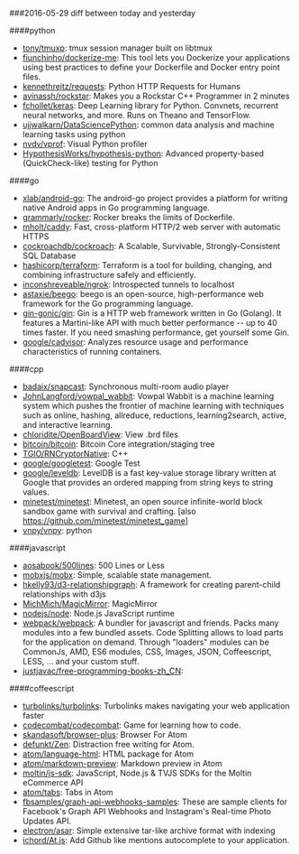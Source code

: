 ###2016-05-29
diff between today and yesterday

####python
* [tony/tmuxp](https://github.com/tony/tmuxp):  tmux session manager built on libtmux
* [fiunchinho/dockerize-me](https://github.com/fiunchinho/dockerize-me): This tool lets you Dockerize your applications using best practices to define your Dockerfile and Docker entry point files.
* [kennethreitz/requests](https://github.com/kennethreitz/requests): Python HTTP Requests for Humans
* [avinassh/rockstar](https://github.com/avinassh/rockstar): Makes you a Rockstar C++ Programmer in 2 minutes
* [fchollet/keras](https://github.com/fchollet/keras): Deep Learning library for Python. Convnets, recurrent neural networks, and more. Runs on Theano and TensorFlow.
* [ujjwalkarn/DataSciencePython](https://github.com/ujjwalkarn/DataSciencePython): common data analysis and machine learning tasks using python
* [nvdv/vprof](https://github.com/nvdv/vprof): Visual Python profiler
* [HypothesisWorks/hypothesis-python](https://github.com/HypothesisWorks/hypothesis-python): Advanced property-based (QuickCheck-like) testing for Python

####go
* [xlab/android-go](https://github.com/xlab/android-go): The android-go project provides a platform for writing native Android apps in Go programming language.
* [grammarly/rocker](https://github.com/grammarly/rocker): Rocker breaks the limits of Dockerfile.
* [mholt/caddy](https://github.com/mholt/caddy): Fast, cross-platform HTTP/2 web server with automatic HTTPS
* [cockroachdb/cockroach](https://github.com/cockroachdb/cockroach): A Scalable, Survivable, Strongly-Consistent SQL Database
* [hashicorp/terraform](https://github.com/hashicorp/terraform): Terraform is a tool for building, changing, and combining infrastructure safely and efficiently.
* [inconshreveable/ngrok](https://github.com/inconshreveable/ngrok): Introspected tunnels to localhost
* [astaxie/beego](https://github.com/astaxie/beego): beego is an open-source, high-performance web framework for the Go programming language.
* [gin-gonic/gin](https://github.com/gin-gonic/gin): Gin is a HTTP web framework written in Go (Golang). It features a Martini-like API with much better performance -- up to 40 times faster. If you need smashing performance, get yourself some Gin.
* [google/cadvisor](https://github.com/google/cadvisor): Analyzes resource usage and performance characteristics of running containers.

####cpp
* [badaix/snapcast](https://github.com/badaix/snapcast): Synchronous multi-room audio player
* [JohnLangford/vowpal_wabbit](https://github.com/JohnLangford/vowpal_wabbit): Vowpal Wabbit is a machine learning system which pushes the frontier of machine learning with techniques such as online, hashing, allreduce, reductions, learning2search, active, and interactive learning.
* [chloridite/OpenBoardView](https://github.com/chloridite/OpenBoardView): View .brd files
* [bitcoin/bitcoin](https://github.com/bitcoin/bitcoin): Bitcoin Core integration/staging tree
* [TGIO/RNCryptorNative](https://github.com/TGIO/RNCryptorNative): C++
* [google/googletest](https://github.com/google/googletest): Google Test
* [google/leveldb](https://github.com/google/leveldb): LevelDB is a fast key-value storage library written at Google that provides an ordered mapping from string keys to string values.
* [minetest/minetest](https://github.com/minetest/minetest): Minetest, an open source infinite-world block sandbox game with survival and crafting. [also https://github.com/minetest/minetest_game]
* [vnpy/vnpy](https://github.com/vnpy/vnpy): python

####javascript
* [aosabook/500lines](https://github.com/aosabook/500lines): 500 Lines or Less
* [mobxjs/mobx](https://github.com/mobxjs/mobx): Simple, scalable state management.
* [hkelly93/d3-relationshipgraph](https://github.com/hkelly93/d3-relationshipgraph): A framework for creating parent-child relationships with d3js
* [MichMich/MagicMirror](https://github.com/MichMich/MagicMirror): MagicMirror
* [nodejs/node](https://github.com/nodejs/node): Node.js JavaScript runtime 
* [webpack/webpack](https://github.com/webpack/webpack): A bundler for javascript and friends. Packs many modules into a few bundled assets. Code Splitting allows to load parts for the application on demand. Through "loaders" modules can be CommonJs, AMD, ES6 modules, CSS, Images, JSON, Coffeescript, LESS, ... and your custom stuff.
* [justjavac/free-programming-books-zh_CN](https://github.com/justjavac/free-programming-books-zh_CN):  

####coffeescript
* [turbolinks/turbolinks](https://github.com/turbolinks/turbolinks): Turbolinks makes navigating your web application faster
* [codecombat/codecombat](https://github.com/codecombat/codecombat): Game for learning how to code.
* [skandasoft/browser-plus](https://github.com/skandasoft/browser-plus): Browser For Atom
* [defunkt/Zen](https://github.com/defunkt/Zen): Distraction free writing for Atom.
* [atom/language-html](https://github.com/atom/language-html): HTML package for Atom
* [atom/markdown-preview](https://github.com/atom/markdown-preview): Markdown preview in Atom
* [moltin/js-sdk](https://github.com/moltin/js-sdk): JavaScript, Node.js & TVJS SDKs for the Moltin eCommerce API
* [atom/tabs](https://github.com/atom/tabs): Tabs in Atom
* [fbsamples/graph-api-webhooks-samples](https://github.com/fbsamples/graph-api-webhooks-samples): These are sample clients for Facebook's Graph API Webhooks and Instagram's Real-time Photo Updates API.
* [electron/asar](https://github.com/electron/asar): Simple extensive tar-like archive format with indexing
* [ichord/At.js](https://github.com/ichord/At.js): Add Github like mentions autocomplete to your application.
